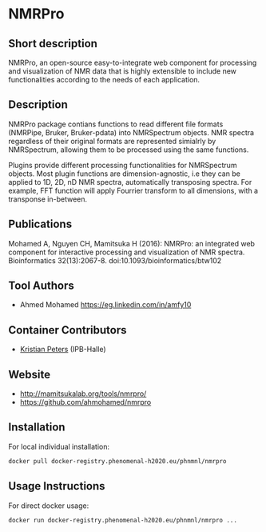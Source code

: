 <!-- Guidance:
Logo: The logo needs have the text "Logo" inside the square bracket place holder to be recognized at the App Library.
Tool name: First single hashtag (#) will be taken as tool name.
Version: Should always go after the first hastag and before the second hastag. The line needs to respond to the regexp "^Version: (.+)" being the first group the actual version.

Fields: for the App Library, the following fields will be parsed:

# Name of the tool
Version: z.x-whatever
## Short description
## Description
## Key features
## Publications
## Screenshots
## Tool Authors 
- Author 1 and affiliation
- [Author 2](link_to_author_2) and affiliation
## Container Contributors
- Contributor 1
- [Contributor 2](link_to_contributior_2) and affiliation
## Website
## Usage Instructions

Free text with triple tick code blocks, comprising docker, ipython and galaxy usage

## Installation 

They all have to be at the second hashtag level

For screenshots, you should use the following scheme:

![screenshot](screenshots/s1.gif)
![screenshot](screenshots/s2.gif)

-->


# NMRPro

## Short description

NMRPro, an open-source easy-to-integrate web component for processing and visualization of NMR data that is highly extensible to include new functionalities according to the needs of each application.

## Description

NMRPro package contians functions to read different file formats (NMRPipe, Bruker, Bruker-pdata) into NMRSpectrum objects. NMR spectra regardless of their original formats are represented simialrly by NMRSpectrum, allowing them to be processed using the same functions. 

Plugins provide different processing functionalities for NMRSpectrum objects. Most plugin functions are dimension-agnostic, i.e they can be applied to 1D, 2D, nD NMR spectra, automatically transposing spectra. For example, FFT function will apply Fourrier transform to all dimensions, with a transponse in-between. 

## Publications

Mohamed A, Nguyen CH, Mamitsuka H (2016): NMRPro: an integrated web component for interactive processing and visualization of NMR spectra. Bioinformatics 32(13):2067-8. doi:10.1093/bioinformatics/btw102

## Tool Authors 
- Ahmed Mohamed https://eg.linkedin.com/in/amfy10

## Container Contributors
- [Kristian Peters](https://github.com/korseby) (IPB-Halle)

## Website

* http://mamitsukalab.org/tools/nmrpro/
* https://github.com/ahmohamed/nmrpro

## Installation 

For local individual installation:

```bash
docker pull docker-registry.phenomenal-h2020.eu/phnmnl/nmrpro
```

## Usage Instructions

For direct docker usage:

```bash
docker run docker-registry.phenomenal-h2020.eu/phnmnl/nmrpro ...
```
